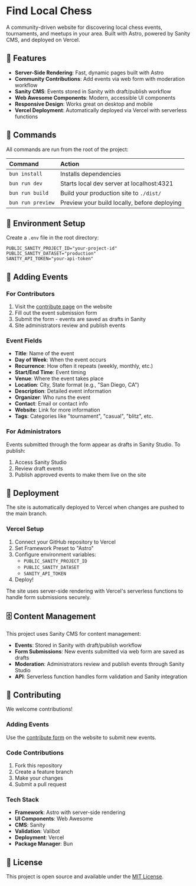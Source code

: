 # Find Local Chess

A community-driven website for discovering local chess events, tournaments, and meetups in your area. Built with Astro, powered by Sanity CMS, and deployed on Vercel.

## 🚀 Features

- **Server-Side Rendering**: Fast, dynamic pages built with Astro
- **Community Contributions**: Add events via web form with moderation workflow
- **Sanity CMS**: Events stored in Sanity with draft/publish workflow
- **Web Awesome Components**: Modern, accessible UI components
- **Responsive Design**: Works great on desktop and mobile
- **Vercel Deployment**: Automatically deployed via Vercel with serverless functions


## 🧞 Commands

All commands are run from the root of the project:

| Command           | Action                                        |
| :---------------- | :-------------------------------------------- |
| `bun install`     | Installs dependencies                         |
| `bun run dev`     | Starts local dev server at localhost:4321    |
| `bun run build`   | Build your production site to `./dist/`      |
| `bun run preview` | Preview your build locally, before deploying |

## 🔧 Environment Setup

Create a `.env` file in the root directory:

```env
PUBLIC_SANITY_PROJECT_ID="your-project-id"
PUBLIC_SANITY_DATASET="production"
SANITY_API_TOKEN="your-api-token"
```

## 🎯 Adding Events

### For Contributors

1. Visit the [contribute page](https://find-local-chess.vercel.app/contribute) on the website
2. Fill out the event submission form
3. Submit the form - events are saved as drafts in Sanity
4. Site administrators review and publish events

### Event Fields

- **Title**: Name of the event
- **Day of Week**: When the event occurs
- **Recurrence**: How often it repeats (weekly, monthly, etc.)
- **Start/End Time**: Event timing
- **Venue**: Where the event takes place
- **Location**: City, State format (e.g., "San Diego, CA")
- **Description**: Detailed event information
- **Organizer**: Who runs the event
- **Contact**: Email or contact info
- **Website**: Link for more information
- **Tags**: Categories like "tournament", "casual", "blitz", etc.

### For Administrators

Events submitted through the form appear as drafts in Sanity Studio. To publish:

1. Access Sanity Studio
2. Review draft events
3. Publish approved events to make them live on the site

## 🚀 Deployment

The site is automatically deployed to Vercel when changes are pushed to the main branch.

### Vercel Setup

1. Connect your GitHub repository to Vercel
2. Set Framework Preset to "Astro"
3. Configure environment variables:
   - `PUBLIC_SANITY_PROJECT_ID`
   - `PUBLIC_SANITY_DATASET`
   - `SANITY_API_TOKEN`
4. Deploy!

The site uses server-side rendering with Vercel's serverless functions to handle form submissions securely.

## 🗄️ Content Management

This project uses Sanity CMS for content management:

- **Events**: Stored in Sanity with draft/publish workflow
- **Form Submissions**: New events submitted via web form are saved as drafts
- **Moderation**: Administrators review and publish events through Sanity Studio
- **API**: Serverless function handles form validation and Sanity integration

## 🤝 Contributing

We welcome contributions! 

### Adding Events
Use the [contribute form](https://find-local-chess.vercel.app/contribute) on the website to submit new events.

### Code Contributions
1. Fork this repository
2. Create a feature branch
3. Make your changes
4. Submit a pull request

### Tech Stack
- **Framework**: Astro with server-side rendering
- **UI Components**: Web Awesome
- **CMS**: Sanity
- **Validation**: Valibot
- **Deployment**: Vercel
- **Package Manager**: Bun

## 📝 License

This project is open source and available under the [MIT License](LICENSE).
